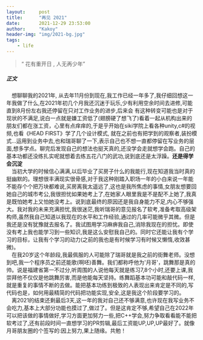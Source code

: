 ```yaml
---
layout:     post
title:      "再见 2021"
date:       2021-12-29 23:53:00
author:     "Kakoy"
header-img: "img/2021-bg.jpg"
tags:
    - life
---
```


> “ 花有重开日 , 人无再少年”

##### 正文
&ensp;&ensp;想聊聊我的2021年, 从去年11月份到现在,我工作已经一年多了,我仔细回想这一年我做了什么,在2021年初几个月我还沉迷于玩乐,少有利用空余时间去进修,可能直到8月份左右我还停留在只对工作业务的进步,后来会
有这种转变可能也是对于现状的不满足,说白一点就是嫌工资低了(翅膀硬了想飞了)看着一起从机构出来的朋友们都在涨工资，心里有点痒痒的,于是乎开始在siki学院上看各种unity,c#的视频,也看《HEAD FIRST》学了几个设计模式, 就在之前也有把学到的观察者,装扮模式...运用到业务中去,也和瑞哥聊了一下,表示自己也不想一直都停留在写业务的层面,想多学点。聊完后发现自己的想法也挺天真的,还没学会走就想学会跑。自己的基本功都还没练扎实呢就想着去练五花八门的武功,说到底还是太浮躁。**还是得学会沉淀**<br>
&ensp;&ensp;当初大学的时候信心满满,以后毕业了买房子什么的我能行,现在知道我当时真的挺幽默的。理想很丰满现实很骨感,对于我这种刚踏入职场一年的小白来说一年能不能存个个把万块都难说,买房离我太遥远了,这也是我所焦虑的事情,女朋友想要回她自己的城市考公,我很担忧如果她考上了,在她家人眼里我是不是配不上她了,我真是既怕她考上又怕她没考上。说到底最终的原因还是我自身能力不足,内心不够强大。我对我的未来充满担忧,我很迷茫,我听瑞哥的意见报名了软考,准备考取高级架构师,虽然我自己知道以我现在的水平和工作经验,通过的几率可能微乎其微。但是我还是没有犹豫就去报名了。我试图用学习麻痹我自己,消除我现在的担忧。即使没有考上我也能学习到一些知识,我是这么安慰我自己的。同时它还能让我有个学习的目标，让我有个学习的动力(之前的我也是有时候学习有时候又懒惰,收效甚微)。<br>
&ensp;&ensp;在我20岁这个年龄段,我最佩服的人可能除了瑞哥就是我之前的街舞老师。没想到吧,我一个程序员之前还能歌(啊呸)善舞。我们都称呼他为'月哥'，跳舞那是真的帅。说是福建省第一不过分,听周围的人说他每天就是练习7,8个小时,还要上课,我崇拜他不仅仅是他跳舞厉害,而是他能每天坚持。练舞蹈基本功可能和敲代码一样,就是重复的事情不断的去做。能把基本功练到极致的人表现出来肯定是不同的,写代码也是，如何用最精简的代码把功能实现,安全,这是我这个阶段要学习的。<br>
&ensp;&ensp;离2021的结束还剩最后3天,这一年的我对自己还不够满意,也许现在我写业务不会吃力,基本上大部分功能也摸过了,做过了。但是这肯定不够,希望自己在2022年可以把该做的事情做好,学习方面更加努力一些,把C++学会,努力争取看看能不能把软考过了,还有前段时间一直想学习的PR剪辑,最后工资能UP,UP,UP最好了。就像月哥朋友圈的个签写的:因上努力,果上随缘。共勉！